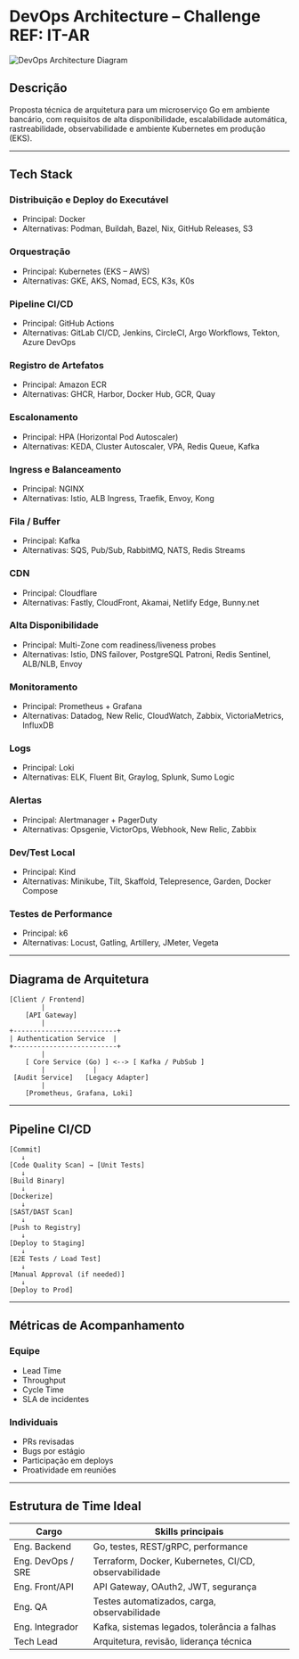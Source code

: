 
# DevOps Architecture – Challenge REF: IT-AR

![DevOps Architecture Diagram](devops-architecture-diagram.png)

## Descrição

Proposta técnica de arquitetura para um microserviço Go em ambiente bancário, com requisitos de alta disponibilidade, escalabilidade automática, rastreabilidade, observabilidade e ambiente Kubernetes em produção (EKS).

---

## Tech Stack

### Distribuição e Deploy do Executável
- Principal: Docker  
- Alternativas: Podman, Buildah, Bazel, Nix, GitHub Releases, S3

### Orquestração
- Principal: Kubernetes (EKS – AWS)  
- Alternativas: GKE, AKS, Nomad, ECS, K3s, K0s

### Pipeline CI/CD
- Principal: GitHub Actions  
- Alternativas: GitLab CI/CD, Jenkins, CircleCI, Argo Workflows, Tekton, Azure DevOps

### Registro de Artefatos
- Principal: Amazon ECR  
- Alternativas: GHCR, Harbor, Docker Hub, GCR, Quay

### Escalonamento
- Principal: HPA (Horizontal Pod Autoscaler)  
- Alternativas: KEDA, Cluster Autoscaler, VPA, Redis Queue, Kafka

### Ingress e Balanceamento
- Principal: NGINX  
- Alternativas: Istio, ALB Ingress, Traefik, Envoy, Kong

### Fila / Buffer
- Principal: Kafka  
- Alternativas: SQS, Pub/Sub, RabbitMQ, NATS, Redis Streams

### CDN
- Principal: Cloudflare  
- Alternativas: Fastly, CloudFront, Akamai, Netlify Edge, Bunny.net

### Alta Disponibilidade
- Principal: Multi-Zone com readiness/liveness probes  
- Alternativas: Istio, DNS failover, PostgreSQL Patroni, Redis Sentinel, ALB/NLB, Envoy

### Monitoramento
- Principal: Prometheus + Grafana  
- Alternativas: Datadog, New Relic, CloudWatch, Zabbix, VictoriaMetrics, InfluxDB

### Logs
- Principal: Loki  
- Alternativas: ELK, Fluent Bit, Graylog, Splunk, Sumo Logic

### Alertas
- Principal: Alertmanager + PagerDuty  
- Alternativas: Opsgenie, VictorOps, Webhook, New Relic, Zabbix

### Dev/Test Local
- Principal: Kind  
- Alternativas: Minikube, Tilt, Skaffold, Telepresence, Garden, Docker Compose

### Testes de Performance
- Principal: k6  
- Alternativas: Locust, Gatling, Artillery, JMeter, Vegeta

---

## Diagrama de Arquitetura

```
[Client / Frontend]
        |
    [API Gateway]
        |
+--------------------------+
| Authentication Service  |
+--------------------------+
        |
    [ Core Service (Go) ] <--> [ Kafka / PubSub ]
        |            |
 [Audit Service]   [Legacy Adapter]
        |
    [Prometheus, Grafana, Loki]
```

---

## Pipeline CI/CD

```
[Commit] 
   ↓
[Code Quality Scan] → [Unit Tests] 
   ↓
[Build Binary] 
   ↓
[Dockerize] 
   ↓
[SAST/DAST Scan] 
   ↓
[Push to Registry] 
   ↓
[Deploy to Staging] 
   ↓
[E2E Tests / Load Test] 
   ↓
[Manual Approval (if needed)] 
   ↓
[Deploy to Prod]
```

---

## Métricas de Acompanhamento

### Equipe
- Lead Time  
- Throughput  
- Cycle Time  
- SLA de incidentes

### Individuais
- PRs revisadas  
- Bugs por estágio  
- Participação em deploys  
- Proatividade em reuniões

---

## Estrutura de Time Ideal

| Cargo             | Skills principais                                      |
|------------------|--------------------------------------------------------|
| Eng. Backend      | Go, testes, REST/gRPC, performance                     |
| Eng. DevOps / SRE | Terraform, Docker, Kubernetes, CI/CD, observabilidade |
| Eng. Front/API    | API Gateway, OAuth2, JWT, segurança                    |
| Eng. QA           | Testes automatizados, carga, observabilidade           |
| Eng. Integrador   | Kafka, sistemas legados, tolerância a falhas           |
| Tech Lead         | Arquitetura, revisão, liderança técnica                |
